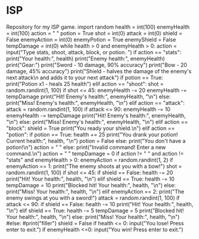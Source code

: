 # ISP
Repository for my ISP game.
import random
health = int(100)
enemyHealth = int(100)
action = " "
potion = True
shot = int(0)
attack = int(0)
shield = False
enemyAction = int(0)
enemyPotion = True
enemyShield = False
tempDamage = int(0)
while health > 0 and enemyHealth > 0:
    action = input("Type stats, shoot, attack, block, or potion. ")
    if action == "stats":
        print("Your health:", health)
        print("Enemy health:", enemyHealth)
        print("Gear:")
        print("Sword - 10 damage, 90% accuracy")
        print("Bow - 20 damage, 45% accuracy")
        print("Shield - halves the damage of the enemy's next attack\n and adds it to your next attack")
        if potion == True:
            print("Potion x1 - heals 25 health")
    elif action == "shoot":
        shot = random.randint(1, 100)
        if shot <= 45:
            enemyHealth -= 20
            enemyHealth -= tempDamage
            print("Hit! Enemy's health:", enemyHealth, "\n")
        else:
            print("Miss! Enemy's health:", enemyHealth, "\n")
    elif action == "attack":
        attack = random.randint(1, 100)
        if attack <= 90:
            enemyHealth -= 10
            enemyHealth -= tempDamage
            print("Hit! Enemy's health:", enemyHealth, "\n")
        else:
            print("Miss! Enemy's health:", enemyHealth, "\n")
    elif action == "block":
        shield = True
        print("You ready your shield.\n")
    elif action == "potion":
        if potion == True:
            health += 25
            print("You drank your potion! Current health:", health, "\n")
            potion = False
        else:
            print("You don't have a potion!\n")
            action = " "
    else:
        print("Invalid command! Enter a new command.\n")
        action = " "
    tempDamage = 0
    if action != " " and action != "stats" and enemyHealth > 0:
        enemyAction = random.randint(1, 2)
        if enemyAction == 1:
            print("The enemy shoots at you with a bow!")
            shot = random.randint(1, 100)
            if shot <= 45:
                if shield == False:
                    health -= 20
                    print("Hit! Your health:", health, "\n")
                elif shield == True:
                    health -= 10
                    tempDamage = 10
                    print("Blocked hit! Your health:", health, "\n")
            else:
                print("Miss! Your health:", health, "\n")
        elif enemyAction == 2:
            print("The enemy swings at you with a sword!")
            attack = random.randint(1, 100)
            if attack <= 90:
                if shield == False:
                    health -= 10
                    print("Hit! Your health:", health, "\n")
                elif shield == True:
                    health -= 5
                    tempDamage = 5
                    print("Blocked hit! Your health:", health, "\n")
            else:
                print("Miss! Your health:", health, "\n")
        #else:
            #print("filler")
        shield = False
if health <= 0:
    input("You lose! Press enter to exit.")
if enemyHealth <=0:
    input("You win! Press enter to exit.")
